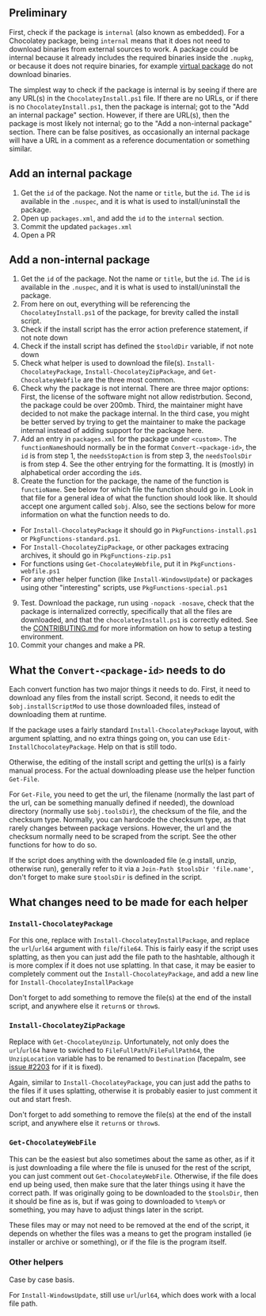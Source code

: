 ## Preliminary

First, check if the package is `internal` (also known as embedded). For a Chocolatey package, being `internal` means that it does not need to download binaries from external sources to work.
A package could be internal because it already includes the required binaries inside the `.nupkg`, or because it does not require binaries, for example [virtual package](https://docs.chocolatey.org/en-us/faqs#what-is-the-difference-between-packages-no-suffix-as-compared-to.install.portable) do not download binaries.

The simplest way to check if the package is internal is by seeing if there are any URL(s) in the `ChocolateyInstall.ps1` file.
If there are no URLs, or if there is no `ChocolateyInstall.ps1`, then the package is internal; got to the "Add an internal package" section.
However, if there are URL(s), then the package is most likely not internal; go to the "Add a non-internal package" section.
There can be false positives, as occasionally an internal package will have a URL in a comment as a reference documentation or something similar.

## Add an internal package

1. Get the `id` of the package. Not the name or `title`, but the `id`. The `id` is available in the `.nuspec`, and it is what is used to install/uninstall the package.
2. Open up `packages.xml`, and add the `id` to the `internal` section.
3. Commit the updated `packages.xml`
4. Open a PR

## Add a non-internal package

1. Get the `id` of the package. Not the name or `title`, but the `id`. The `id` is available in the `.nuspec`, and it is what is used to install/uninstall the package.
2. From here on out, everything will be referencing the `ChocolateyInstall.ps1` of the package, for brevity called the install script.
3. Check if the install script has the error action preference statement, if not note down
4. Check if the install script has defined the `$tooldDir` variable, if not note down
5. Check what helper is used to download the file(s). `Install-ChocolateyPackage`, `Install-ChocolateyZipPackage`, and `Get-ChocolateyWebfile` are the three most common.
6. Check why the package is not internal. There are three major options: First, the license of the software might not allow redistrbution. Second, the package could be over 200mb. Third, the maintainer might have decided to not make the package internal. In the third case, you might be better served by trying to get the maintainer to make the package internal instead of adding support for the package here.
7. Add an entry in `packages.xml` for the package under `<custom>`. The `functionName`should normally be in the format `Convert-<package-id>`, the `id` is from step 1, the `needsStopAction` is from step 3, the `needsToolsDir` is from step 4. See the other entrying for the formatting. It is (mostly) in alphabetical order according the `id`s.
8. Create the function for the package, the name of the function is `functioName`. See below for which file the function should go in. Look in that file for a general idea of what the function should look like. It should accept one argument called `$obj`. Also, see the sections below for more information on what the function needs to do.
- For `Install-ChocolateyPackage` it should go in `PkgFunctions-install.ps1` or `PkgFunctions-standard.ps1`.
- For `Install-ChocolateyZipPackage`, or other packages extracing archives, it should go in `PkgFunctions-zip.ps1`
- For functions using `Get-ChocolateyWebfile`, put it in `PkgFunctions-webfile.ps1`
- For any other helper function (like `Install-WindowsUpdate`) or packages using other "interesting" scripts, use `PkgFunctions-special.ps1`
9. Test. Download the package, run using `-nopack -nosave`, check that the package is internalized correctly, specifically that all the files are downloaded, and that the `chocolateyInstall.ps1` is correctly edited. See the [CONTRIBUTING.md](https://github.com/TheCakeIsNaOH/choco-remixer/blob/master/CONTRIBUTING.md) for more information on how to setup a testing environment.
10. Commit your changes and make a PR.

## What the `Convert-<package-id>` needs to do

Each convert function has two major things it needs to do. First, it need to download any files from the install script. Second, it needs to edit the `$obj.installScriptMod` to use those downloaded files, instead of downloading them at runtime.

If the package uses a fairly standard `Install-ChocolateyPackage` layout, with argument splatting, and no extra things going on, you can use `Edit-InstallChocolateyPackage`. Help on that is still todo.

Otherwise, the editing of the install script and getting the url(s) is a fairly manual process. For the actual downloading please use the helper function `Get-File`.

For `Get-File`, you need to get the url, the filename (normally the last part of the url, can be something manually defined if needed), the download directory (normally use `$obj.toolsDir`), the checksum of the file, and the checksum type. Normally, you can hardcode the checksum type, as that rarely changes between package versions. However, the url and the checksum normally need to be scraped from the script. See the other functions for how to do so.

If the script does anything with the downloaded file (e.g install, unzip, otherwise run), generally refer to it via a `Join-Path $toolsDir 'file.name'`, don't forget to make sure `$toolsDir` is defined in the script.

## What changes need to be made for each helper

### `Install-ChocolateyPackage`

For this one, replace with `Install-ChocolateyInstallPackage`, and replace the `url`/`url64` argument with `file`/`file64`. This is fairly easy if the script uses splatting, as then you can just add the file path to the hashtable, although it is more complex if it does not use splatting. In that case, it may be easier to completely comment out the `Install-ChocolateyPackage`, and add a new line for `Install-ChocolateyInstallPackage`

Don't forget to add something to  remove the file(s) at the end of the install script, and anywhere else it `return`s or `throw`s.

### `Install-ChocolateyZipPackage`

Replace with `Get-ChocolateyUnzip`. Unfortunately, not only does the `url`/`url64` have to swiched to `FileFullPath`/`FileFullPath64`, the `UnzipLocation` variable has to be renamed to `Destination` (facepalm, see [issue #2203](https://github.com/chocolatey/choco/issues/2203) for if it is fixed).

Again, similar to `Install-ChocolateyPackage`, you can just add the paths to the files if it uses splatting, otherwise it is probably easier to just comment it out and start fresh.

Don't forget to add something to remove the file(s) at the end of the install script, and anywhere else it `return`s or `throw`s.

### `Get-ChocolateyWebFile`

This can be the easiest but also sometimes about the same as other, as if it is just downloading a file where the file is unused for the rest of the script, you can just comment out `Get-ChocolateyWebFile`. Otherwise, if the file does end up being used, then make sure that the later things using it have the correct path. If was originally going to be downloaded to the `$toolsDir`, then it should be fine as is, but if was going to downloaded to `%temp%` or something, you may have to adjust things later in the script.

These files may or may not need to be removed at the end of the script, it depends on whether the files was a means to get the program installed (ie installer or archive or something), or if the file is the program itself.

### Other helpers

Case by case basis.

For `Install-WindowsUpdate`, still use `url`/`url64`, which does work with a local file path.